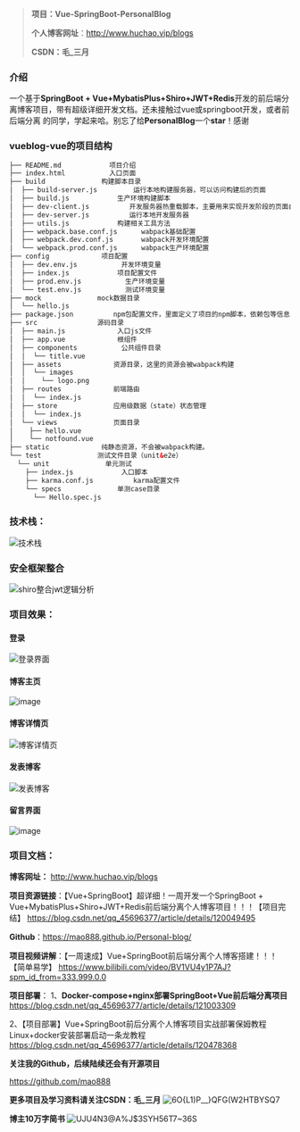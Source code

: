 > **项目：Vue-SpringBoot-PersonalBlog**
> 
>**个人博客网址**：http://www.huchao.vip/blogs
>
> **CSDN：毛_三月**

### 介绍

一个基于**SpringBoot + Vue+MybatisPlus+Shiro+JWT+Redis**开发的前后端分离博客项目，带有超级详细开发文档。还未接触过vue或springboot开发，或者前后端分离 的同学，学起来哈。别忘了给**PersonalBlog**一个**star**！感谢

### vueblog-vue的项目结构

```xml
├── README.md            项目介绍
├── index.html           入口页面
├── build              构建脚本目录
│  ├── build-server.js         运行本地构建服务器，可以访问构建后的页面
│  ├── build.js            生产环境构建脚本
│  ├── dev-client.js          开发服务器热重载脚本，主要用来实现开发阶段的页面自动刷新
│  ├── dev-server.js          运行本地开发服务器
│  ├── utils.js            构建相关工具方法
│  ├── webpack.base.conf.js      wabpack基础配置
│  ├── webpack.dev.conf.js       wabpack开发环境配置
│  └── webpack.prod.conf.js      wabpack生产环境配置
├── config             项目配置
│  ├── dev.env.js           开发环境变量
│  ├── index.js            项目配置文件
│  ├── prod.env.js           生产环境变量
│  └── test.env.js           测试环境变量
├── mock              mock数据目录
│  └── hello.js
├── package.json          npm包配置文件，里面定义了项目的npm脚本，依赖包等信息
├── src               源码目录 
│  ├── main.js             入口js文件
│  ├── app.vue             根组件
│  ├── components           公共组件目录
│  │  └── title.vue
│  ├── assets             资源目录，这里的资源会被wabpack构建
│  │  └── images
│  │    └── logo.png
│  ├── routes             前端路由
│  │  └── index.js
│  ├── store              应用级数据（state）状态管理
│  │  └── index.js
│  └── views              页面目录
│    ├── hello.vue
│    └── notfound.vue
├── static             纯静态资源，不会被wabpack构建。
└── test              测试文件目录（unit&e2e）
  └── unit              单元测试
    ├── index.js            入口脚本
    ├── karma.conf.js          karma配置文件
    └── specs              单测case目录
      └── Hello.spec.js
```



### 技术栈：

![技术栈](https://user-images.githubusercontent.com/59285170/131689992-0dd90ff3-c40e-4477-b3b7-8279988fa110.png)


### 安全框架整合
![shiro整合jwt逻辑分析](https://user-images.githubusercontent.com/59285170/131690082-68c7829f-3407-4074-99aa-8388140aa190.png)


### 项目效果：

#### 登录
![登录界面](https://user-images.githubusercontent.com/59285170/131690119-993b10c8-77d5-4171-bfdc-d1313fd602e2.png)


#### 博客主页
![image](https://user-images.githubusercontent.com/59285170/134798481-913cc9f0-7d04-4b1e-a917-df45d8e420c7.png)


#### 博客详情页
![博客详情页](https://user-images.githubusercontent.com/59285170/131690180-8b80ab15-556d-4769-8723-14a58e42cd35.png)


#### 发表博客
![发表博客](https://user-images.githubusercontent.com/59285170/131690202-4421b097-8c85-4fd3-a864-4e3c4f369486.png)

#### 留言界面
![image](https://user-images.githubusercontent.com/59285170/139428906-87540672-8323-4a24-8d75-14eb67c85c5a.png)

### 项目文档：

**博客网址：** http://www.huchao.vip/blogs

**项目资源链接**：【Vue+SpringBoot】超详细！一周开发一个SpringBoot + Vue+MybatisPlus+Shiro+JWT+Redis前后端分离个人博客项目！！！【项目完结】
https://blog.csdn.net/qq_45696377/article/details/120049495 

**Github**：https://mao888.github.io/Personal-blog/

**项目视频讲解**：【一周速成】Vue+SpringBoot前后端分离个人博客搭建！！！【简单易学】
https://www.bilibili.com/video/BV1VU4y1P7AJ?spm_id_from=333.999.0.0

**项目部署**：
1、**Docker-compose+nginx部署SpringBoot+Vue前后端分离项目**
https://blog.csdn.net/qq_45696377/article/details/121003309

2、【项目部署】Vue+SpringBoot前后分离个人博客项目实战部署保姆教程 Linux+docker安装部署启动一条龙教程
https://blog.csdn.net/qq_45696377/article/details/120478368

**关注我的Github，后续陆续还会有开源项目**

https://github.com/mao888

**更多项目及学习资料请关注CSDN：毛_三月**
![6O{L1)P__}QFG(W2HTBYSQ7](https://user-images.githubusercontent.com/59285170/139430002-509c5dea-2c39-46ed-8323-0dc1e61bd0aa.jpg)

**博主10万字简书**
![UJU4N3@A%J$3SYH56T7~36S](https://user-images.githubusercontent.com/59285170/139430089-739682b0-97d9-4cfd-8971-9035c88f26f6.png)

